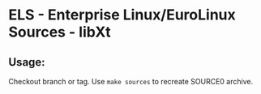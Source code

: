 # ELS - Enterprise Linux/EuroLinux Sources - libXt
 
## Usage:
  Checkout branch or tag. Use `make sources` to recreate  SOURCE0 archive.
